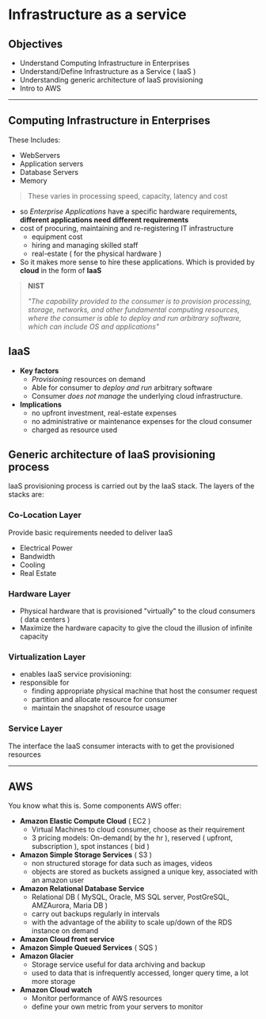 # Infrastructure as a service

## Objectives

- Understand Computing Infrastructure in Enterprises
- Understand/Define Infrastructure as a Service ( IaaS )
- Understanding generic architecture of IaaS provisioning
- Intro to AWS

---

## Computing Infrastructure in Enterprises

These Includes:

- WebServers
- Application servers
- Database Servers
- Memory

> These varies in processing speed, capacity, latency and cost

- so *Enterprise Applications* have a specific hardware requirements, **different applications need different requirements**
- cost of procuring, maintaining and re-registering IT infrastructure
  - equipment cost
  - hiring and managing skilled staff
  - real-estate ( for the physical hardware )
- So it makes more sense to hire these applications. Which is provided by **cloud** in the form of **IaaS**

> **NIST**
>
> *"The capability provided to the consumer is to provision processing, storage, networks, and other fundamental computing resources,*
> *where the consumer is able to deploy and run arbitrary software, which can include OS and applications"*

## IaaS

- **Key factors**
  - *Provisioning* resources on demand
  - Able for consumer to *deploy and run* arbitrary software
  - Consumer *does not manage* the underlying cloud infrastructure.
- **Implications**
  - no upfront investment, real-estate expenses
  - no administrative or maintenance expenses for the cloud consumer
  - charged as resource used

## Generic architecture of IaaS **provisioning process**

IaaS provisioning process is carried out by the IaaS stack. The layers of the stacks are:

### Co-Location Layer

Provide basic requirements needed to deliver IaaS

- Electrical Power
- Bandwidth
- Cooling
- Real Estate

### Hardware Layer

- Physical hardware that is provisioned "virtually" to the cloud consumers ( data centers )
- Maximize the hardware capacity to give the cloud the illusion of infinite capacity

### Virtualization Layer

- enables IaaS service provisioning:
- responsible for
  - finding appropriate physical machine that host the consumer request
  - partition and allocate resource for consumer
  - maintain the snapshot of resource usage

### Service Layer

The interface the IaaS consumer interacts with to get the provisioned resources

---

## AWS

You know what this is. Some components AWS offer:

- **Amazon Elastic Compute Cloud** ( EC2 )
  - Virtual Machines to cloud consumer, choose as their requirement
  - 3 pricing models: On-demand( by the hr ), reserved ( upfront, subscription ), spot instances ( bid )
- **Amazon Simple Storage Services** ( S3 )
  - non structured storage for data such as images, videos
  - objects are stored as buckets assigned a unique key, associated with an amazon user
- **Amazon Relational Database Service**
  - Relational DB ( MySQL, Oracle, MS SQL server, PostGreSQL, AMZAurora, Maria DB )
  - carry out backups regularly in intervals
  - with the advantage of the ability to scale up/down of the RDS instance on demand
- **Amazon Cloud front service**
- **Amazon Simple Queued Services** ( SQS )
- **Amazon Glacier**
  - Storage service useful for data archiving and backup
  - used to data that is infrequently accessed, longer query time, a lot more storage
- **Amazon Cloud watch**
  - Monitor performance of AWS resources
  - define your own metric from your servers to monitor
